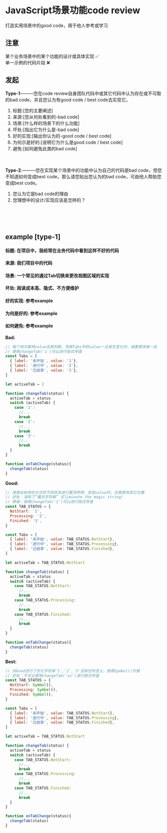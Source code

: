 # JavaScript场景功能code review
打造实用场景中的good code，用于他人参考或学习

## 注意
某个业务场景中的某个功能的设计或具体实现 ✅<br>
单一示例的代码片段 ❌

## 发起
**Type-1**———您在code review自身团队代码中或其它代码中认为存在或不可取的bad code，并且您认为有good code / best code去实现它。
  1. 标题:[您的主要阐述]
  2. 来源:[您从何处看到的-bad code]
  3. 场景:[什么样的场景下的什么功能]
  4. 坏处:[指出它为什么是-bad code]
  5. 好的实现:[输出你认为的-good code / best code]
  6. 为何示是好的:[说明它为什么是good code / best code]
  7. 避免:[如何避免此类的bad code]
  

<br><br>
**Type-2**:———您在实现某个场景中的功能中认为自己的代码是bad code，但您不知道如何变成best code，那么请您贴出您认为的bad code，可由他人帮助您变成best code。
  1. 您认为它是bad code的理由
  2. 您理想中的设计/实现应该是怎样的？

<br><br><br>

## example [type-1]<br>
#### 标题: 在项目中，我经常在业务代码中看到这样不好的代码
#### 来源: 我们项目中的代码
#### 场景: 一个常见的通过Tab切换来更改视图区域的实现
#### 坏处: 阅读成本高、隐式、不方便维护
#### 好的实现: 参考example
#### 为何是好的: 参考example
#### 如何避免: 参考example

**Bad:**
```javascript
// 每个地方都用value去做判断，导致Tabs中的value一旦发生变化时，就要更改每一处
// 使用changeTab('1')可以进行隐式传值
const Tabs = [
  { label: '未开始', value: '1'},
  { label: '进行中', value: '2'},
  { label: '已结束', value: '3'},
]

let activeTab = 1

function changeTab(status) {
  activeTab = status
  switch (activeTab) {
    case '1':
      //...
      break
    case '2':
      //...
      break
    case '3':
      //...
      break
  }
}

function onTabChange(status){
  changeTab(status)
}
```

**Good:**
```javascript
// 用类似枚举的方式将不同状态进行置顶声明，改变value时，无需更改其它位置
// 好处：消除了“魔法字符串”（Eliminate the magic string）
// 弊端：使用changeTab('1')可以进行隐式传值
const TAB_STATUS = {
  NotStart: '1',
  Processing: '2',
  Finished: '3',
}

const Tabs = [
  { label: '未开始', value: TAB_STATUS.NotStart},
  { label: '进行中', value: TAB_STATUS.Processing},
  { label: '已结束', value: TAB_STATUS.Finished},
]

let activeTab = TAB_STATUS.NotStart

function changeTab(status) {
  activeTab = status
  switch (activeTab) {
    case TAB_STATUS.NotStart:
      //...
      break
    case TAB_STATUS.Processing:
      //...
      break
    case TAB_STATUS.Finished:
      //...
      break
  }
}

function onTabChange(status){
  changeTab(status)
}
```

**Best:**
```javascript
// 对Good进行了优化字符串'1','2','3'没有任何含义，使用Symbol()代替
// 好处：不可以使用changeTab('xx')进行隐式传值
const TAB_STATUS = {
  NotStart: Symbol(),
  Processing: Symbol(),
  Finished: Symbol(),
}

const Tabs = [
  { label: '未开始', value: TAB_STATUS.NotStart},
  { label: '进行中', value: TAB_STATUS.Processing},
  { label: '已结束', value: TAB_STATUS.Finished},
]

let activeTab = TAB_STATUS.NotStart

function changeTab(status) {
  activeTab = status
  switch (activeTab) {
    case TAB_STATUS.NotStart:
      //...
      break
    case TAB_STATUS.Processing:
      //...
      break
    case TAB_STATUS.Finished:
      //...
      break
  }
}

function onTabChange(status){
  changeTab(status)
}
```
